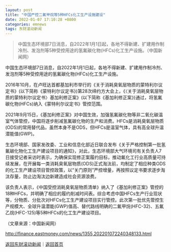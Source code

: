 ```yaml
---
layout: post
title: "中国严控二氟甲烷等5种HFCs化工生产设施建设"
date: 2022-01-07 17:10:28 +0800
categories: emnews
tags: 东财滚动新闻
---
```

> 中国生态环境部7日消息，自2022年1月1日起，各地不得新建、扩建用作制冷剂、发泡剂等5种受控用途的氢氟碳化物(HFCs)化工生产设施。（中国新闻网）

<p>中国生态环境部7日消息，自2022年1月1日起，各地不得新建、扩建用作制冷剂、发泡剂等5种受控用途的氢氟碳化物(HFCs)化工生产设施。</p>
 <p>2016年10月，在卢旺达首都基加利市举行的《关于消耗臭氧层物质的蒙特利尔议定书》(以下简称《蒙特利尔议定书》)第28次缔约方大会上，《〈关于消耗臭氧层物质的蒙特利尔议定书〉基加利修正案》(以下简称《基加利修正案》)通过，将氢氟碳化物(HFCs)纳入《蒙特利尔议定书》管控范围。</p>
 <p>2021年9月15日，《基加利修正案》对中国生效，加强氢氟碳化物等非二氧化碳温室气体管控，中国将逐步削减氢氟碳化物的生产和消费。HFCs是消耗臭氧层物质(ODS)的常用替代品，虽然本身不是ODS，但HFCs是温室气体，具有高全球升温潜能值(GWP)。</p>
 <p>生态环境部、国家发改委、工业和信息化部近日联合发布《关于严格控制第一批氢氟碳化物化工生产建设项目的通知》，对此，生态环境部大气环境司有关负责人7日接受记者采访时表示，为确保实现修正案履约目标，推动氟化工行业高质量可持续发展，在开展每一类消耗臭氧层物质(ODS)正式淘汰前，均制定了相应种类ODS的化工生产建设项目管控政策，以“关门原则”严控增量，再按照议定书要求逐步淘汰存量，防止边淘汰边新建造成社会资源浪费。</p>
 <p>该负责人表示，《中国受控消耗臭氧层物质清单》纳入了《基加利修正案》管控的18种HFCs，并明确了相应的履约削减时间表。综合考虑中国HFCs生产行业现状等，分物质、分批次对HFCs化工生产建设项目实行管控。此次第一批优先管控生产规模大、全球升温潜能(GWP)值高、替代路线明确的二氟甲烷(HFC-32)、五氟乙烷(HFC-125)等5种HFCs的化工生产建设项目。</p><p class="em_media">（文章来源：中国新闻网）</p>

<http://finance.eastmoney.com/news/1355,202201072240348133.html>

[返回东财滚动新闻](//finews.withounder.com/emnews/)｜[返回首页](//finews.withounder.com/)